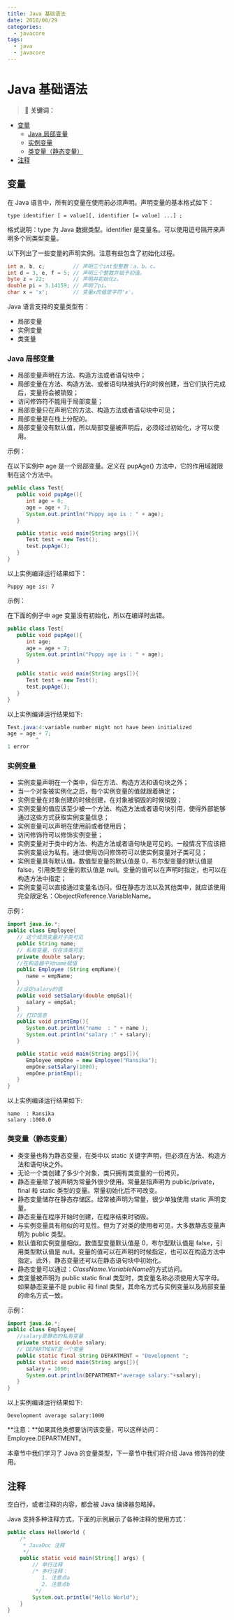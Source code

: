 ```yaml
---
title: Java 基础语法
date: 2018/08/29
categories:
  - javacore
tags:
  - java
  - javacore
---
```


# Java 基础语法

> :pushpin: **关键词：**

<!-- TOC depthFrom:2 depthTo:3 -->

- [变量](#变量)
    - [Java 局部变量](#java-局部变量)
    - [实例变量](#实例变量)
    - [类变量（静态变量）](#类变量静态变量)
- [注释](#注释)

<!-- /TOC -->

## 变量

在 Java 语言中，所有的变量在使用前必须声明。声明变量的基本格式如下：

```
type identifier [ = value][, identifier [= value] ...] ;
```

格式说明：type 为 Java 数据类型。identifier 是变量名。可以使用逗号隔开来声明多个同类型变量。

以下列出了一些变量的声明实例。注意有些包含了初始化过程。

```java
int a, b, c;         // 声明三个int型整数：a、b、c。
int d = 3, e, f = 5; // 声明三个整数并赋予初值。
byte z = 22;         // 声明并初始化z。
double pi = 3.14159; // 声明了pi。
char x = 'x';        // 变量x的值是字符'x'。
```

Java 语言支持的变量类型有：

- 局部变量
- 实例变量
- 类变量

### Java 局部变量

- 局部变量声明在方法、构造方法或者语句块中；
- 局部变量在方法、构造方法、或者语句块被执行的时候创建，当它们执行完成后，变量将会被销毁；
- 访问修饰符不能用于局部变量；
- 局部变量只在声明它的方法、构造方法或者语句块中可见；
- 局部变量是在栈上分配的。
- 局部变量没有默认值，所以局部变量被声明后，必须经过初始化，才可以使用。

示例：

在以下实例中 age 是一个局部变量。定义在 pupAge() 方法中，它的作用域就限制在这个方法中。

```java
public class Test{
   public void pupAge(){
      int age = 0;
      age = age + 7;
      System.out.println("Puppy age is : " + age);
   }

   public static void main(String args[]){
      Test test = new Test();
      test.pupAge();
   }
}
```

以上实例编译运行结果如下：

```
Puppy age is: 7
```

示例：

在下面的例子中 age 变量没有初始化，所以在编译时出错。

```java
public class Test{
   public void pupAge(){
      int age;
      age = age + 7;
      System.out.println("Puppy age is : " + age);
   }

   public static void main(String args[]){
      Test test = new Test();
      test.pupAge();
   }
}
```

以上实例编译运行结果如下:

```java
Test.java:4:variable number might not have been initialized
age = age + 7;
         ^
1 error
```

### 实例变量

- 实例变量声明在一个类中，但在方法、构造方法和语句块之外；
- 当一个对象被实例化之后，每个实例变量的值就跟着确定；
- 实例变量在对象创建的时候创建，在对象被销毁的时候销毁；
- 实例变量的值应该至少被一个方法、构造方法或者语句块引用，使得外部能够通过这些方式获取实例变量信息；
- 实例变量可以声明在使用前或者使用后；
- 访问修饰符可以修饰实例变量；
- 实例变量对于类中的方法、构造方法或者语句块是可见的。一般情况下应该把实例变量设为私有。通过使用访问修饰符可以使实例变量对子类可见；
- 实例变量具有默认值。数值型变量的默认值是 0，布尔型变量的默认值是 false，引用类型变量的默认值是 null。变量的值可以在声明时指定，也可以在构造方法中指定；
- 实例变量可以直接通过变量名访问。但在静态方法以及其他类中，就应该使用完全限定名：ObejectReference.VariableName。

示例：

```java
import java.io.*;
public class Employee{
   // 这个成员变量对子类可见
   public String name;
   // 私有变量，仅在该类可见
   private double salary;
   //在构造器中对name赋值
   public Employee (String empName){
      name = empName;
   }
   //设定salary的值
   public void setSalary(double empSal){
      salary = empSal;
   }
   // 打印信息
   public void printEmp(){
      System.out.println("name  : " + name );
      System.out.println("salary :" + salary);
   }

   public static void main(String args[]){
      Employee empOne = new Employee("Ransika");
      empOne.setSalary(1000);
      empOne.printEmp();
   }
}
```

以上实例编译运行结果如下:

```
name  : Ransika
salary :1000.0
```

### 类变量（静态变量）

- 类变量也称为静态变量，在类中以 static 关键字声明，但必须在方法、构造方法和语句块之外。
- 无论一个类创建了多少个对象，类只拥有类变量的一份拷贝。
- 静态变量除了被声明为常量外很少使用。常量是指声明为 public/private，final 和 static 类型的变量。常量初始化后不可改变。
- 静态变量储存在静态存储区。经常被声明为常量，很少单独使用 static 声明变量。
- 静态变量在程序开始时创建，在程序结束时销毁。
- 与实例变量具有相似的可见性。但为了对类的使用者可见，大多数静态变量声明为 public 类型。
- 默认值和实例变量相似。数值型变量默认值是 0，布尔型默认值是 false，引用类型默认值是 null。变量的值可以在声明的时候指定，也可以在构造方法中指定。此外，静态变量还可以在静态语句块中初始化。
- 静态变量可以通过：*ClassName.VariableName*的方式访问。
- 类变量被声明为 public static final 类型时，类变量名称必须使用大写字母。如果静态变量不是 public 和 final 类型，其命名方式与实例变量以及局部变量的命名方式一致。

示例：

```java
import java.io.*;
public class Employee{
   //salary是静态的私有变量
   private static double salary;
   // DEPARTMENT是一个常量
   public static final String DEPARTMENT = "Development ";
   public static void main(String args[]){
      salary = 1000;
      System.out.println(DEPARTMENT+"average salary:"+salary);
   }
}
```

以上实例编译运行结果如下:

```
Development average salary:1000
```

**注意：**如果其他类想要访问该变量，可以这样访问：Employee.DEPARTMENT。

本章节中我们学习了 Java 的变量类型，下一章节中我们将介绍 Java 修饰符的使用。

## 注释

空白行，或者注释的内容，都会被 Java 编译器忽略掉。

Java 支持多种注释方式，下面的示例展示了各种注释的使用方式：

```java
public class HelloWorld {
    /*
     * JavaDoc 注释
     */
    public static void main(String[] args) {
        // 单行注释
        /* 多行注释：
           1. 注意点a
           2. 注意点b
         */
        System.out.println("Hello World");
    }
}
```

